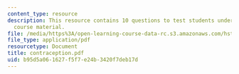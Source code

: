 ```yaml
---
content_type: resource
description: This resource contains 10 questions to test students understanding of
  course material.
file: /media/https%3A/open-learning-course-data-rc.s3.amazonaws.com/hst-071-human-reproductive-biology-fall-2005/b95d5a061627f5f7e24b3420f7deb17d_contraception.pdf
file_type: application/pdf
resourcetype: Document
title: contraception.pdf
uid: b95d5a06-1627-f5f7-e24b-3420f7deb17d
---
```

